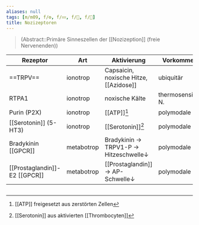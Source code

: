 ```yaml
---
aliases: null
tags: [m/m09, f/⚙️, f/💤, f/🧠, f/🧴]
title: Nozizeptoren
---
```

> (Abstract::Primäre Sinneszellen der [[Nozizeption]] (freie Nervenenden))

Rezeptor|Art|Aktivierung|Vorkommen
-|-|-|-
==TRPV==|ionotrop|Capsaicin, noxische Hitze, [[Azidose]]|ubiquitär
RTPA1|ionotrop|noxische Kälte|thermosensible N.
Purin (P2X)|ionotrop|[[ATP]][^1]|polymodale N.
[[Serotonin]] (5-HT3)|ionotrop|[[Serotonin]][^2]|polymodale N.
Bradykinin [[GPCR]]|metabotrop|Bradykinin → TRPV1-P → Hitzeschwelle↓|polymodale N.
[[Prostaglandin]]-E2 [[GPCR]]|metabotrop|[[Prostaglandin]] → AP-Schwelle↓|polymodale N.

##

[^1]: [[ATP]] freigesetzt aus zerstörten Zellen
[^2]: [[Serotonin]] aus aktivierten [[Thrombocyten]]